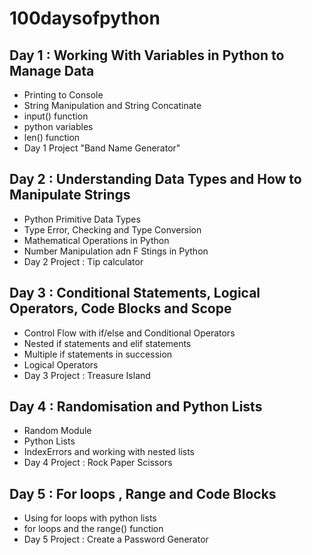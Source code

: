 # 100daysofpython

## Day 1 : Working With Variables in Python to Manage Data 

- Printing to Console
- String Manipulation and String Concatinate
- input() function 
- python variables
- len() function
- Day 1 Project "Band Name Generator"

## Day 2 : Understanding Data Types and How to Manipulate Strings

- Python Primitive Data Types
- Type Error, Checking and Type Conversion
- Mathematical Operations in Python
- Number Manipulation adn F Stings in Python
- Day 2 Project : Tip calculator

## Day 3 : Conditional Statements, Logical Operators, Code Blocks and Scope

- Control Flow with if/else and Conditional Operators
- Nested if statements and elif statements
- Multiple if statements in succession
- Logical Operators
- Day 3 Project : Treasure Island

## Day 4 : Randomisation and Python Lists

- Random Module
- Python Lists
- IndexErrors and working with nested lists
- Day 4 Project : Rock Paper Scissors

## Day 5 : For loops , Range and Code Blocks

- Using for loops with python lists
- for loops and the range() function
- Day 5 Project : Create a Password Generator


